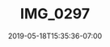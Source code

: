 ---
title: IMG_0297
date: 2019-05-18T15:35:36-07:00
draft: false
location: Mazama, WA
img_url: https://d17enza3bfujl8.cloudfront.net/IMG_0297.jpg
original_fn: ""
tags:
- Mazama, WA
- biking
- landscapes
- trees

---